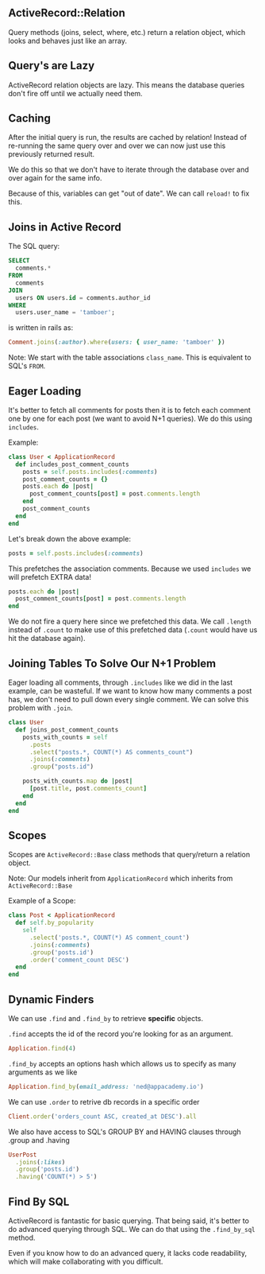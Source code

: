 ## ActiveRecord::Relation

Query methods (joins, select, where, etc.) return a relation object, which looks and behaves just like an array.

## Query's are Lazy

ActiveRecord relation objects are lazy. This means the database queries don't fire off until we actually need them.

## Caching

After the initial query is run, the results are cached by relation! Instead of re-running the same query over and over we can now just use this previously returned result. 

We do this so that we don't have to iterate through the database over and over again for the same info.

Because of this, variables can get "out of date". We can call `reload!` to fix this.

## Joins in Active Record

The SQL query:

```SQL
SELECT
  comments.*
FROM
  comments
JOIN
  users ON users.id = comments.author_id
WHERE
  users.user_name = 'tamboer';
```

is written in rails as:

```ruby
Comment.joins(:author).where(users: { user_name: 'tamboer' })
```

Note: We start with the table associations `class_name`. This is equivalent to SQL's `FROM`.

## Eager Loading

It's better to fetch all comments for posts then it is to fetch each comment one by one for each post (we want to avoid N+1 queries). We do this using `includes`.

Example:

```ruby
class User < ApplicationRecord
  def includes_post_comment_counts
    posts = self.posts.includes(:comments)
    post_comment_counts = {}
    posts.each do |post|
      post_comment_counts[post] = post.comments.length
    end
    post_comment_counts
  end
end
```

Let's break down the above example: 

```ruby
posts = self.posts.includes(:comments)
```

This prefetches the association comments. Because we used `includes` we will prefetch EXTRA data!

```ruby
posts.each do |post|
  post_comment_counts[post] = post.comments.length
end
```

We do not fire a query here since we prefetched this data. We call `.length` instead of `.count` to make use of this prefetched data (`.count` would have us hit the database again).

## Joining Tables To Solve Our N+1 Problem

Eager loading all comments, through `.includes` like we did in the last example, can be wasteful. If we want to know how many comments a post has, we don't need to pull down every single comment. We can solve this problem with `.join`.

```ruby
class User
  def joins_post_comment_counts
    posts_with_counts = self
      .posts
      .select("posts.*, COUNT(*) AS comments_count") 
      .joins(:comments)
      .group("posts.id")

    posts_with_counts.map do |post|
      [post.title, post.comments_count]
    end
  end
end
```

## Scopes

Scopes are `ActiveRecord::Base` class methods that query/return a relation object. 

Note: Our models inherit from `ApplicationRecord` which inherits from `ActiveRecord::Base`

Example of a Scope:

```ruby
class Post < ApplicationRecord
  def self.by_popularity
    self
      .select('posts.*, COUNT(*) AS comment_count')
      .joins(:comments)
      .group('posts.id')
      .order('comment_count DESC')
  end
end
```

## Dynamic Finders

We can use `.find` and `.find_by` to retrieve **specific** objects.

`.find` accepts the id of the record you're looking for as an argument.

```ruby
Application.find(4)
```

`.find_by` accepts an options hash which allows us to specify as many arguments as we like

```ruby
Application.find_by(email_address: 'ned@appacademy.io')
```

We can use `.order` to retrive db records in a specific order

```ruby
Client.order('orders_count ASC, created_at DESC').all
```

We also have access to SQL's GROUP BY and HAVING clauses through .group and .having

```ruby
UserPost
  .joins(:likes)
  .group('posts.id')
  .having('COUNT(*) > 5')
```

## Find By SQL

ActiveRecord is fantastic for basic querying. That being said, it's better to do advanced querying through SQL. We can do that using the `.find_by_sql` method.

Even if you know how to do an advanced query, it lacks code readability, which will make collaborating with you difficult.






